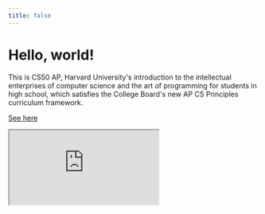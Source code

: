 ```yaml
---
title: false
---
```


# Hello, world!

This is CS50 AP, Harvard University's introduction to the intellectual enterprises of computer science and the art of programming for students in high school, which satisfies the College Board's new AP CS Principles curriculum framework.

<a href="https://www.youtube.com/embed/tZxLMIk_SaY?playlist=GAB6Gm7pTTA">See here</a>
<iframe src="https://www.youtube.com/embed/tZxLMIk_SaY?playlist=GAB6Gm7pTTA"></iframe>
